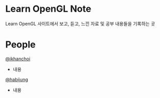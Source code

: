 # Learn OpenGL Note

Learn OpenGL 사이트에서 보고, 듣고, 느낀 자료 및 공부 내용들을 기록하는 곳


# People

[@ikhanchoi](https://github.com/ikhanchoi)
- 내용

[@habijung](https://github.com/haabijung)
- 내용
